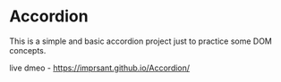 # Accordion
This is a simple and basic accordion project just to practice some DOM concepts.

live dmeo - https://imprsant.github.io/Accordion/
